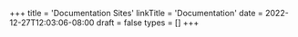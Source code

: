 +++
title = 'Documentation Sites'
linkTitle = 'Documentation'
date = 2022-12-27T12:03:06-08:00
draft = false
types = []
+++
